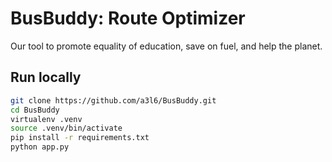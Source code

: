 # BusBuddy: Route Optimizer

Our tool to promote equality of education, save on fuel, and help the planet.

## Run locally
```bash
git clone https://github.com/a3l6/BusBuddy.git
cd BusBuddy
virtualenv .venv
source .venv/bin/activate
pip install -r requirements.txt
python app.py
```
